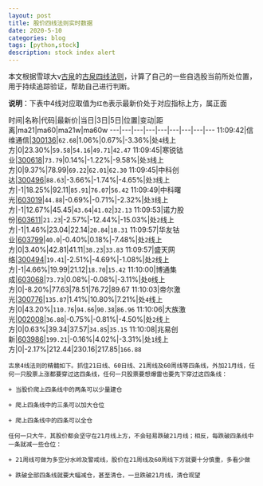 ```yaml
---
layout: post
title: 股价四线法则实时数据
date: 2020-5-10
categories: blog
tags: [python,stock]
description: stock index alert
---
```



本文根据雪球大v[古泉](https://xueqiu.com/u/7148646888)的[古泉四线法则](https://xueqiu.com/7148646888/130498192)，计算了自己的一些自选股当前所处位置，用于持续追踪验证，帮助自己进行判断。

**说明**：下表中4线对应取值为`红色`表示最新价处于对应指标上方，属正面

时间|名称|代码|最新价|当日|3日|5日|位置|变动|距离|ma21|ma60|ma21w|ma60w
---|---|---|---|---|---|---|---|---
11:09:42|信维通信|[300136](https://xueqiu.com/S/SZ300136)|`62.68`|1.06%|0.67%|-3.36%|处`4`线上方|0|23.30%|`59.58`|`54.16`|`49.71`|`42.47`
11:09:45|寒锐钴业|[300618](https://xueqiu.com/S/SZ300618)|`73.79`|0.14%|-1.22%|-9.58%|处`3`线上方|0|9.37%|78.99|`69.22`|`62.01`|`62.30`
11:09:45|中科创达|[300496](https://xueqiu.com/S/SZ300496)|`88.63`|-3.66%|-1.74%|-4.65%|处`3`线上方|-1|18.25%|92.11|`85.91`|`76.07`|`56.42`
11:09:49|中科曙光|[603019](https://xueqiu.com/S/SH603019)|`44.88`|-0.69%|-0.71%|-2.32%|处`3`线上方|-1|12.67%|45.45|`43.64`|`41.02`|`32.13`
11:09:53|诺力股份|[603611](https://xueqiu.com/S/SH603611)|`21.23`|-2.57%|-12.44%|-15.03%|处`2`线上方|-1|1.46%|23.04|22.14|`20.84`|`18.31`
11:09:57|华友钴业|[603799](https://xueqiu.com/S/SH603799)|`40.0`|-0.40%|0.18%|-7.48%|处`2`线上方|0|3.40%|42.81|41.11|`38.23`|`33.83`
11:09:57|盛天网络|[300494](https://xueqiu.com/S/SZ300494)|`19.41`|-2.51%|-4.69%|-1.08%|处`2`线上方|-1|4.66%|19.99|21.12|`18.70`|`15.42`
11:10:00|博通集成|[603068](https://xueqiu.com/S/SH603068)|`73.73`|0.08%|-0.08%|-3.11%|处`0`线上方|0|-8.20%|77.63|78.51|76.72|89.67
11:10:03|帝尔激光|[300776](https://xueqiu.com/S/SZ300776)|`135.87`|1.41%|10.80%|7.21%|处`4`线上方|0|43.20%|`110.76`|`94.66`|`90.38`|`86.96`
11:10:06|大族激光|[002008](https://xueqiu.com/S/SZ002008)|`36.88`|-0.75%|-0.81%|-4.50%|处`2`线上方|0|0.63%|39.34|37.57|`34.85`|`35.15`
11:10:08|兆易创新|[603986](https://xueqiu.com/S/SH603986)|`199.21`|-0.16%|4.02%|-3.31%|处`1`线上方|0|-2.17%|212.44|230.16|217.85|`166.88`

```
古泉4线法则的精髓如下。抓住21日线、60日线、21周线及60周线等四条线，外加21月线，任何一只股票上涨都要穿过这四条线，任何一只股票要想爆雷也要先下穿过这四条线：

+ 当股价爬上四条线中的两条可以少量建仓

+ 爬上四条线中的三条可以加大仓位

+ 爬上四条线中的四条可以全仓

任何一只大牛，其股价都会坚守在21月线上方，不会轻易跌破21月线；相反，每跌破四条线中一条就减一些仓位：

+ 21周线可做为多空分水岭及警戒线，股价在21周线及60周线下方就要十分慎重，多看少做

+ 跌破全部四条线就要大幅减仓，甚至清仓，一旦跌破21月线，清仓观望
```